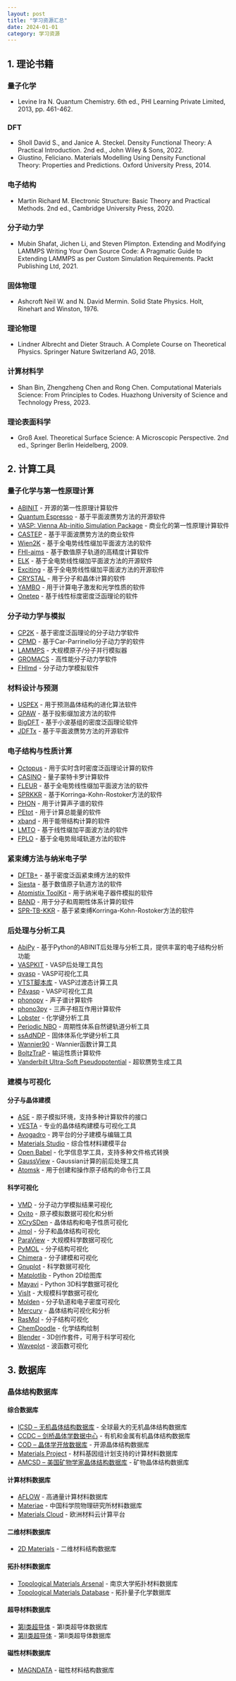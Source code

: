 ```yaml
---
layout: post
title: "学习资源汇总"
date: 2024-01-01
category: 学习资源
---
```


## 1. 理论书籍

### 量子化学
- Levine Ira N. Quantum Chemistry. 6th ed., PHI Learning Private Limited, 2013, pp. 461-462.

### DFT
- Sholl David S., and Janice A. Steckel. Density Functional Theory: A Practical Introduction. 2nd ed., John Wiley & Sons, 2022.
- Giustino, Feliciano. Materials Modelling Using Density Functional Theory: Properties and Predictions. Oxford University Press, 2014.

### 电子结构
- Martin Richard M. Electronic Structure: Basic Theory and Practical Methods. 2nd ed., Cambridge University Press, 2020.

### 分子动力学
- Mubin Shafat, Jichen Li, and Steven Plimpton. Extending and Modifying LAMMPS Writing Your Own Source Code: A Pragmatic Guide to Extending LAMMPS as per Custom Simulation Requirements. Packt Publishing Ltd, 2021.

### 固体物理
- Ashcroft Neil W. and N. David Mermin. Solid State Physics. Holt, Rinehart and Winston, 1976.

### 理论物理
- Lindner Albrecht and Dieter Strauch. A Complete Course on Theoretical Physics. Springer Nature Switzerland AG, 2018.

### 计算材料学
- Shan Bin, Zhengzheng Chen and Rong Chen. Computational Materials Science: From Principles to Codes. Huazhong University of Science and Technology Press, 2023.

### 理论表面科学
- Groß Axel. Theoretical Surface Science: A Microscopic Perspective. 2nd ed., Springer Berlin Heidelberg, 2009.

## 2. 计算工具

### 量子化学与第一性原理计算
- [ABINIT](https://www.abinit.org/) - 开源的第一性原理计算软件
- [Quantum Espresso](https://www.quantum-espresso.org/) - 基于平面波赝势方法的开源软件
- [VASP: Vienna Ab-initio Simulation Package](http://www.vasp.at) - 商业化的第一性原理计算软件
- [CASTEP](http://www.castep.org/) - 基于平面波赝势方法的商业软件
- [Wien2K](http://www.wien2k.at/) - 基于全电势线性缀加平面波方法的软件
- [FHI-aims](https://aimsclub.fhi-berlin.mpg.de/) - 基于数值原子轨道的高精度计算软件
- [ELK](http://elk.sourceforge.net/) - 基于全电势线性缀加平面波方法的开源软件
- [Exciting](http://exciting-code.org/) - 基于全电势线性缀加平面波方法的开源软件
- [CRYSTAL](http://www.crystal.unito.it/) - 用于分子和晶体计算的软件
- [YAMBO](http://www.yambo-code.org/) - 用于计算电子激发和光学性质的软件
- [Onetep](http://www.onetep.org/) - 基于线性标度密度泛函理论的软件

### 分子动力学与模拟
- [CP2K](http://www.cp2k.org) - 基于密度泛函理论的分子动力学软件
- [CPMD](http://www.cpmd.org/) - 基于Car-Parrinello分子动力学的软件
- [LAMMPS](https://www.lammps.org/) - 大规模原子/分子并行模拟器
- [GROMACS](http://www.gromacs.org/) - 高性能分子动力学软件
- [FHImd](http://www.fhi-berlin.mpg.de/th/fhimd/) - 分子动力学模拟软件

### 材料设计与预测
- [USPEX](http://uspex-team.org/) - 用于预测晶体结构的进化算法软件
- [GPAW](https://wiki.fysik.dtu.dk/gpaw/) - 基于投影缀加波方法的软件
- [BigDFT](http://bigdft.org/) - 基于小波基组的密度泛函理论软件
- [JDFTx](http://jdftx.org/) - 基于平面波赝势方法的开源软件

### 电子结构与性质计算
- [Octopus](http://www.tddft.org/programs/octopus/) - 用于实时含时密度泛函理论计算的软件
- [CASINO](http://vallico.net/casinoqmc/) - 量子蒙特卡罗计算软件
- [FLEUR](http://www.flapw.de/) - 基于全电势线性缀加平面波方法的软件
- [SPRKKR](http://olymp.phys.chemie.uni-muenchen.de/ak/ebert/sprkkr.html) - 基于Korringa-Kohn-Rostoker方法的软件
- [PHON](http://www.phon.tuwien.ac.at/) - 用于计算声子谱的软件
- [PEtot](http://www.petot.org/) - 用于计算总能量的软件
- [xband](http://olymp.phys.chemie.uni-muenchen.de/ak/ebert/xband.html) - 用于能带结构计算的软件
- [LMTO](http://www.lmto.org/) - 基于线性缀加平面波方法的软件
- [FPLO](http://www.fplo.de/) - 基于全电势局域轨道方法的软件

### 紧束缚方法与纳米电子学
- [DFTB+](http://www.dftb-plus.info/) - 基于密度泛函紧束缚方法的软件
- [Siesta](http://www.icmab.es/siesta/) - 基于数值原子轨道方法的软件
- [Atomistix ToolKit](http://www.quantumwise.com/) - 用于纳米电子器件模拟的软件
- [BAND](http://www.scm.com) - 用于分子和周期性体系计算的软件
- [SPR-TB-KKR](http://olymp.phys.chemie.uni-muenchen.de/ak/ebert/spr-tb-kkr.html) - 基于紧束缚Korringa-Kohn-Rostoker方法的软件

### 后处理与分析工具
- [AbiPy](https://abinit.github.io/abipy/) - 基于Python的ABINIT后处理与分析工具，提供丰富的电子结构分析功能
- [VASPKIT](http://VASPKIT.sourceforge.net/) - VASP后处理工具包
- [qvasp](http://www.goscience.cn/user/uservideo?id=195/) - VASP可视化工具
- [VTST脚本库](http://theory.cm.utexas.edu/vasp/scripts.html) - VASP过渡态计算工具
- [P4vasp](http://www.p4vasp.at) - VASP可视化工具
- [phonopy](https://atztogo.github.io/phonopy/) - 声子谱计算软件
- [phono3py](https://atztogo.github.io/phono3py/) - 三声子相互作用计算软件
- [Lobster](http://schmeling.ac.rwth-aachen.de/cohp/index.php?menuID=6) - 化学键分析工具
- [Periodic NBO](https://schmidt.chem.wisc.edu/nbosoftware) - 周期性体系自然键轨道分析工具
- [ssAdNDP](http://ion.chem.usu.edu/~boldyrev/ssadndp.php) - 固体体系化学键分析工具
- [Wannier90](http://www.wannier.org/) - Wannier函数计算工具
- [BoltzTraP](https://www.imc.tuwien.ac.at/forschungsbereich_theoretische_chemie/forschungsgruppen/prof_dr_gkh_madsen_theoretical_materials_chemistry/boltztrap/) - 输运性质计算软件
- [Vanderbilt Ultra-Soft Pseudopotential](http://www.physics.rutgers.edu/~dhv/uspp/) - 超软赝势生成工具

### 建模与可视化
#### 分子与晶体建模
- [ASE](https://wiki.fysik.dtu.dk/ase/) - 原子模拟环境，支持多种计算软件的接口
- [VESTA](https://jp-minerals.org/vesta/en/) - 专业的晶体结构建模与可视化工具
- [Avogadro](https://avogadro.cc/) - 跨平台的分子建模与编辑工具
- [Materials Studio](https://www.3ds.com/products-services/biovia/products/molecular-modeling-simulation/biovia-materials-studio/) - 综合性材料建模平台
- [Open Babel](https://openbabel.org/docs/index.html) - 化学信息学工具，支持多种文件格式转换
- [GaussView](https://gaussian.com/gaussview6/) - Gaussian计算的前后处理工具
- [Atomsk](https://atomsk.univ-lille.fr/) - 用于创建和操作原子结构的命令行工具

#### 科学可视化
- [VMD](https://www.ks.uiuc.edu/Research/vmd/) - 分子动力学模拟结果可视化
- [Ovito](https://www.ovito.org/) - 原子模拟数据可视化和分析
- [XCrySDen](http://www.xcrysden.org/) - 晶体结构和电子性质可视化
- [Jmol](http://jmol.sourceforge.net/) - 分子和晶体结构可视化
- [ParaView](https://www.paraview.org/) - 大规模科学数据可视化
- [PyMOL](https://pymol.org/2/) - 分子结构可视化
- [Chimera](https://www.cgl.ucsf.edu/chimera/) - 分子建模和可视化
- [Gnuplot](http://www.gnuplot.info/) - 科学数据可视化
- [Matplotlib](https://matplotlib.org/) - Python 2D绘图库
- [Mayavi](https://docs.enthought.com/mayavi/mayavi/) - Python 3D科学数据可视化
- [VisIt](https://visit.llnl.gov/) - 大规模科学数据可视化
- [Molden](http://www.cmbi.ru.nl/molden/) - 分子轨道和电子密度可视化
- [Mercury](https://www.ccdc.cam.ac.uk/solutions/csd-system/components/mercury/) - 晶体结构可视化和分析
- [RasMol](http://rasmol.org/) - 分子结构可视化
- [ChemDoodle](https://www.chemdoodle.com/) - 化学结构绘制
- [Blender](https://www.blender.org/) - 3D创作套件，可用于科学可视化
- [Waveplot](https://www.waveplot.com/) - 波函数可视化

## 3. 数据库

### 晶体结构数据库
#### 综合数据库
- [ICSD – 无机晶体结构数据库](http://www2.fiz-karlsruhe.de/icsd_home.html) - 全球最大的无机晶体结构数据库
- [CCDC – 剑桥晶体学数据中心](https://www.ccdc.cam.ac.uk/) - 有机和金属有机晶体结构数据库
- [COD – 晶体学开放数据库](http://www.crystallography.net/cod/) - 开源晶体结构数据库
- [Materials Project](https://materialsproject.org/) - 材料基因组计划支持的计算材料数据库
- [AMCSD – 美国矿物学家晶体结构数据库](http://rruff.geo.arizona.edu/AMS/amcsd.php) - 矿物晶体结构数据库

#### 计算材料数据库
- [AFLOW](http://www.aflowlib.org/) - 高通量计算材料数据库
- [Materiae](http://materiae.iphy.ac.cn/#/) - 中国科学院物理研究所材料数据库
- [Materials Cloud](https://www.materialscloud.org/discover/2dstructures/dashboard/ptable) - 欧洲材料云计算平台

#### 二维材料数据库
- [2D Materials](https://materialsweb.org/twodmaterials) - 二维材料结构数据库

#### 拓扑材料数据库
- [Topological Materials Arsenal](https://ccmp.nju.edu.cn/) - 南京大学拓扑材料数据库
- [Topological Materials Database](http://topologicalquantumchemistry.org/#/) - 拓扑量子化学数据库

#### 超导材料数据库
- [第I类超导体](http://www.superconductors.org/Type1.htm) - 第I类超导体数据库
- [第II类超导体](http://www.superconductors.org/Type2.htm) - 第II类超导体数据库

#### 磁性材料数据库
- [MAGNDATA](http://webbdcrista1.ehu.es/magndata/index.php?show_db=1) - 磁性材料结构数据库

